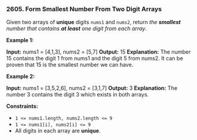 ### 2605\. Form Smallest Number From Two Digit Arrays

Given two arrays of **unique** digits `nums1` and `nums2`, return _the **smallest** number that contains **at least** one digit from each array_.

**Example 1:**

**Input:** nums1 = \[4,1,3\], nums2 = \[5,7\]
**Output:** 15
**Explanation:** The number 15 contains the digit 1 from nums1 and the digit 5 from nums2. It can be proven that 15 is the smallest number we can have.

**Example 2:**

**Input:** nums1 = \[3,5,2,6\], nums2 = \[3,1,7\]
**Output:** 3
**Explanation:** The number 3 contains the digit 3 which exists in both arrays.

**Constraints:**

*   `1 <= nums1.length, nums2.length <= 9`
*   `1 <= nums1[i], nums2[i] <= 9`
*   All digits in each array are **unique**.
